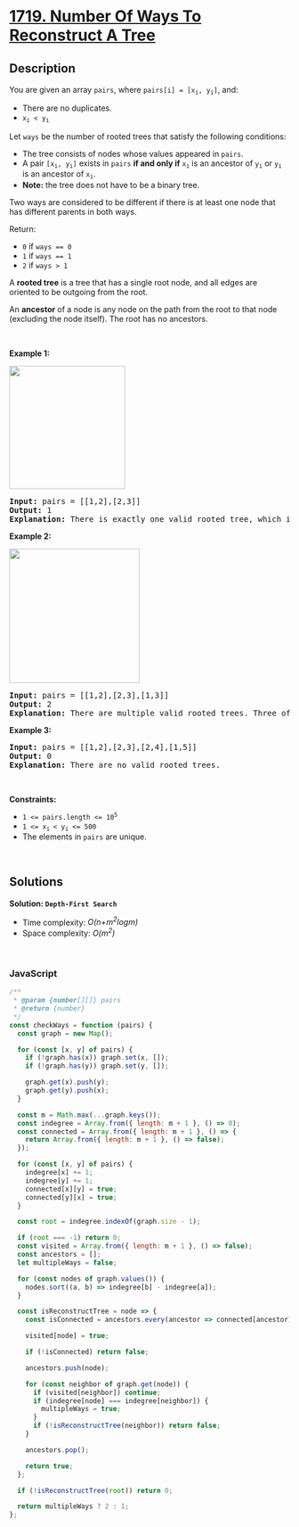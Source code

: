 # [1719. Number Of Ways To Reconstruct A Tree](https://leetcode.com/problems/number-of-ways-to-reconstruct-a-tree)

## Description

<div class="elfjS" data-track-load="description_content"><p>You are given an array <code>pairs</code>, where <code>pairs[i] = [x<sub>i</sub>, y<sub>i</sub>]</code>, and:</p>

<ul>
	<li>There are no duplicates.</li>
	<li><code>x<sub>i</sub> &lt; y<sub>i</sub></code></li>
</ul>

<p>Let <code>ways</code> be the number of rooted trees that satisfy the following conditions:</p>

<ul>
	<li>The tree consists of nodes whose values appeared in <code>pairs</code>.</li>
	<li>A pair <code>[x<sub>i</sub>, y<sub>i</sub>]</code> exists in <code>pairs</code> <strong>if and only if</strong> <code>x<sub>i</sub></code> is an ancestor of <code>y<sub>i</sub></code> or <code>y<sub>i</sub></code> is an ancestor of <code>x<sub>i</sub></code>.</li>
	<li><strong>Note:</strong> the tree does not have to be a binary tree.</li>
</ul>

<p>Two ways are considered to be different if there is at least one node that has different parents in both ways.</p>

<p>Return:</p>

<ul>
	<li><code>0</code> if <code>ways == 0</code></li>
	<li><code>1</code> if <code>ways == 1</code></li>
	<li><code>2</code> if <code>ways &gt; 1</code></li>
</ul>

<p>A <strong>rooted tree</strong> is a tree that has a single root node, and all edges are oriented to be outgoing from the root.</p>

<p>An <strong>ancestor</strong> of a node is any node on the path from the root to that node (excluding the node itself). The root has no ancestors.</p>

<p>&nbsp;</p>
<p><strong class="example">Example 1:</strong></p>
<img src="https://assets.leetcode.com/uploads/2020/12/03/trees2.png" style="width: 208px; height: 221px;">
<pre><strong>Input:</strong> pairs = [[1,2],[2,3]]
<strong>Output:</strong> 1
<strong>Explanation:</strong> There is exactly one valid rooted tree, which is shown in the above figure.
</pre>

<p><strong class="example">Example 2:</strong></p>
<img alt="" src="https://assets.leetcode.com/uploads/2020/12/03/tree.png" style="width: 234px; height: 241px;">
<pre><strong>Input:</strong> pairs = [[1,2],[2,3],[1,3]]
<strong>Output:</strong> 2
<strong>Explanation:</strong> There are multiple valid rooted trees. Three of them are shown in the above figures.
</pre>

<p><strong class="example">Example 3:</strong></p>

<pre><strong>Input:</strong> pairs = [[1,2],[2,3],[2,4],[1,5]]
<strong>Output:</strong> 0
<strong>Explanation:</strong> There are no valid rooted trees.</pre>

<p>&nbsp;</p>
<p><strong>Constraints:</strong></p>

<ul>
	<li><code>1 &lt;= pairs.length &lt;= 10<sup>5</sup></code></li>
	<li><code>1 &lt;= x<sub>i </sub>&lt; y<sub>i</sub> &lt;= 500</code></li>
	<li>The elements in <code>pairs</code> are unique.</li>
</ul>
</div>

<p>&nbsp;</p>

## Solutions

**Solution: `Depth-First Search`**

- Time complexity: <em>O(n+m<sup>2</sup>logm)</em>
- Space complexity: <em>O(m<sup>2</sup>)</em>

<p>&nbsp;</p>

### **JavaScript**

```js
/**
 * @param {number[][]} pairs
 * @return {number}
 */
const checkWays = function (pairs) {
  const graph = new Map();

  for (const [x, y] of pairs) {
    if (!graph.has(x)) graph.set(x, []);
    if (!graph.has(y)) graph.set(y, []);

    graph.get(x).push(y);
    graph.get(y).push(x);
  }

  const m = Math.max(...graph.keys());
  const indegree = Array.from({ length: m + 1 }, () => 0);
  const connected = Array.from({ length: m + 1 }, () => {
    return Array.from({ length: m + 1 }, () => false);
  });

  for (const [x, y] of pairs) {
    indegree[x] += 1;
    indegree[y] += 1;
    connected[x][y] = true;
    connected[y][x] = true;
  }

  const root = indegree.indexOf(graph.size - 1);

  if (root === -1) return 0;
  const visited = Array.from({ length: m + 1 }, () => false);
  const ancestors = [];
  let multipleWays = false;

  for (const nodes of graph.values()) {
    nodes.sort((a, b) => indegree[b] - indegree[a]);
  }

  const isReconstructTree = node => {
    const isConnected = ancestors.every(ancestor => connected[ancestor][node]);

    visited[node] = true;

    if (!isConnected) return false;

    ancestors.push(node);

    for (const neighbor of graph.get(node)) {
      if (visited[neighbor]) continue;
      if (indegree[node] === indegree[neighbor]) {
        multipleWays = true;
      }
      if (!isReconstructTree(neighbor)) return false;
    }

    ancestors.pop();

    return true;
  };

  if (!isReconstructTree(root)) return 0;

  return multipleWays ? 2 : 1;
};
```
